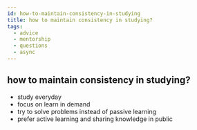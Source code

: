 ```yaml
---
id: how-to-maintain-consistency-in-studying
title: how to maintain consistency in studying?
tags:
  - advice
  - mentorship
  - questions
  - async
---
```


## how to maintain consistency in studying?

- study everyday
- focus on learn in demand
- try to solve problems instead of passive learning
- prefer active learning and sharing knowledge in public
